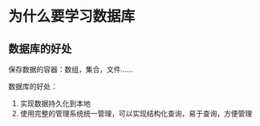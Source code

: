 # 为什么要学习数据库



## 数据库的好处

保存数据的容器：数组，集合，文件……

数据库的好处：

1. 实现数据持久化到本地
2. 使用完整的管理系统统一管理，可以实现结构化查询，易于查询，方便管理


